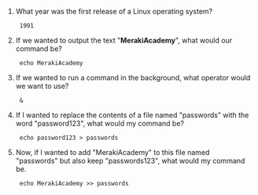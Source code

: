 
1. What year was the first release of a Linux operating system?

		1991

2. If we wanted to output the text "**MerakiAcademy**", what would our command be?

		echo MerakiAcademy

3. If we wanted to run a command in the background, what operator would we want to use?

		&
  
4. If I wanted to replace the contents of a file named "passwords" with the word "password123", what would my command be?

		echo password123 > passwords
  
5. Now, if I wanted to add "MerakiAcademy" to this file named "passwords" but also keep "passwords123", what would my command be.

	    echo MerakiAcademy >> passwords
